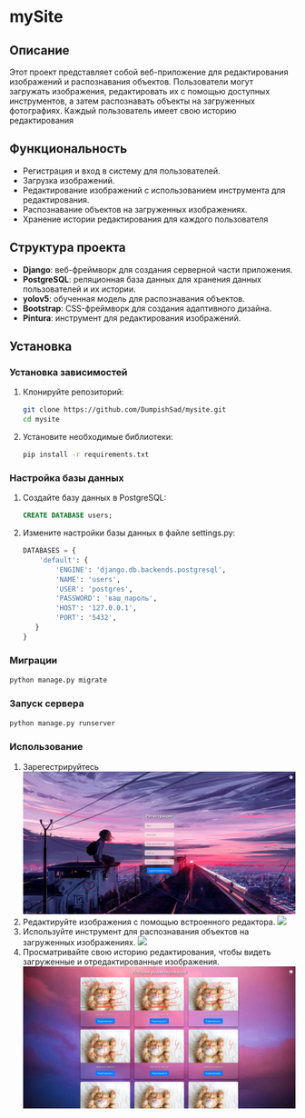 # mySite

## Описание

Этот проект представляет собой веб-приложение для редактирования изображений и распознавания объектов. Пользователи могут загружать изображения, редактировать их с помощью доступных инструментов, а затем распознавать объекты на загруженных фотографиях. Каждый пользователь имеет свою историю редактирования
## Функциональность

- Регистрация и вход в систему для пользователей.
- Загрузка изображений.
- Редактирование изображений с использованием инструмента для редактирования.
- Распознавание объектов на загруженных изображениях.
- Хранение истории редактирования для каждого пользователя
## Структура проекта 

- **Django**: веб-фреймворк для создания серверной части приложения.
- **PostgreSQL**: реляционная база данных для хранения данных пользователей и их истории.
- **yolov5**: обученная модель для распознавания объектов.
- **Bootstrap**: CSS-фреймворк для создания адаптивного дизайна.
- **Pintura**: инструмент для редактирования изображений.

## Установка

### Установка зависимостей

1. Клонируйте репозиторий:

   ```bash
   git clone https://github.com/DumpishSad/mysite.git
   cd mysite
   ```

2. Установите необходимые библиотеки:
   ```bash
   pip install -r requirements.txt
   ```

### Настройка базы данных
1. Создайте базу данных в PostgreSQL:
   ```sql
   CREATE DATABASE users;
   ```

2. Измените настройки базы данных в файле settings.py:
   ```python
   DATABASES = {
       'default': {
           'ENGINE': 'django.db.backends.postgresql',
           'NAME': 'users',
           'USER': 'postgres',
           'PASSWORD': 'ваш_пароль',
           'HOST': '127.0.0.1',
           'PORT': '5432',
      }
   }
   ```

### Миграции
  ```bash
  python manage.py migrate
  ```
### Запуск сервера
``` bash
python manage.py runserver
```
### Использование
1. Зарегестрируйтесь
   ![](/images/рег.png)
2. Редактируйте изображения с помощью встроенного редактора.
   ![](/images/редак.png)
3. Используйте инструмент для распознавания объектов на загруженных изображениях.
   ![](/images/распоз.png)
4. Просматривайте свою историю редактирования, чтобы видеть загруженные и отредактированные изображения.
   ![](/images/истор.png)
